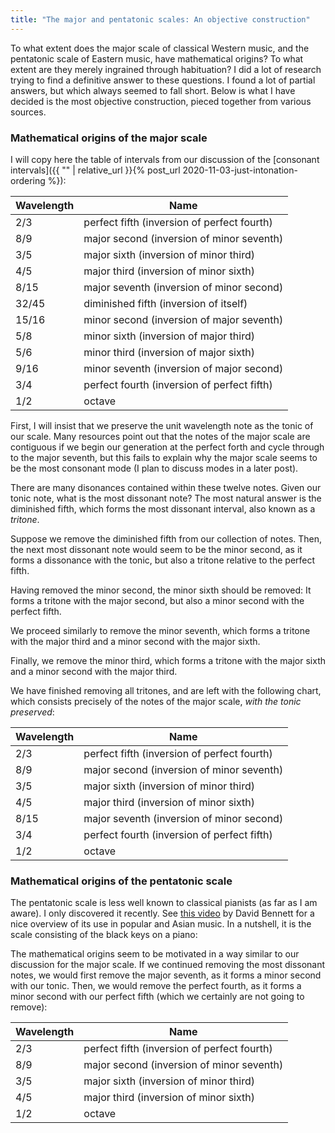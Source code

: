 ```yaml
---
title: "The major and pentatonic scales: An objective construction"
---
```


To what extent does the major scale of classical Western music, and the pentatonic scale of Eastern music, have mathematical origins? To what extent are they merely ingrained through habituation? I did a lot of research trying to find a definitive answer to these questions. I found a lot of partial answers, but which always seemed to fall short. Below is what I have decided is the most objective construction, pieced together from various sources.

### Mathematical origins of the major scale

I will copy here the table of intervals from our discussion of the [consonant intervals]({{ "" | relative_url }}{% post_url 2020-11-03-just-intonation-ordering %}):

| Wavelength | Name |
| ------------- | ------------- |
| 2/3 | perfect fifth (inversion of perfect fourth) |
| 8/9 | major second (inversion of minor seventh)  |
| 3/5 | major sixth (inversion of minor third) |
| 4/5 | major third (inversion of minor sixth) |
| 8/15 | major seventh (inversion of minor second) |
| 32/45 | diminished fifth (inversion of itself) |
| 15/16 | minor second (inversion of major seventh) |
| 5/8 | minor sixth (inversion of major third) |
| 5/6 | minor third (inversion of major sixth) |
| 9/16 | minor seventh (inversion of major second) |
| 3/4 | perfect fourth (inversion of perfect fifth) |
| 1/2 | octave |

First, I will insist that we preserve the unit wavelength note as the tonic of our scale. Many resources point out that the notes of the major scale are contiguous if we begin our generation at the perfect forth and cycle through to the major seventh, but this fails to explain why the major scale seems to be the most consonant mode (I plan to discuss modes in a later post).

There are many disonances contained within these twelve notes. Given our tonic note, what is the most dissonant note? The most natural answer is the diminished fifth, which forms the most dissonant interval, also known as a _tritone_.

Suppose we remove the diminished fifth from our collection of notes. Then, the next most dissonant note would seem to be the minor second, as it forms a dissonance with the tonic, but also a tritone relative to the perfect fifth.

Having removed the minor second, the minor sixth should be removed: It forms a tritone with the major second, but also a minor second with the perfect fifth.

We proceed similarly to remove the minor seventh, which forms a tritone with the major third and a minor second with the major sixth.

Finally, we remove the minor third, which forms a tritone with the major sixth and a minor second with the major third. 

We have finished removing all tritones, and are left with the following chart, which consists precisely of the notes of the major scale, _with the tonic preserved_:

| Wavelength | Name |
| ------------- | ------------- |
| 2/3 | perfect fifth (inversion of perfect fourth) |
| 8/9 | major second (inversion of minor seventh)  |
| 3/5 | major sixth (inversion of minor third) |
| 4/5 | major third (inversion of minor sixth) |
| 8/15 | major seventh (inversion of minor second) |
| 3/4 | perfect fourth (inversion of perfect fifth) |
| 1/2 | octave |

### Mathematical origins of the pentatonic scale

The pentatonic scale is less well known to classical pianists (as far as I am aware). I only discovered it recently. See [this video](https://www.youtube.com/watch?v=MGpUscFY9RA) by David Bennett for a nice overview of its use in popular and Asian music. In a nutshell, it is the scale consisting of the black keys on a piano:

<div id="scale"></div>
<script>
makeInteractive("scale", `
X:1
K:C
L: 1/4
Q:1/4=60
^F^G^A^C'^D'
`);
</script>

The mathematical origins seem to be motivated in a way similar to our discussion for the major scale. If we continued removing the most dissonant notes, we would first remove the major seventh, as it forms a minor second with our tonic. Then, we would remove the perfect fourth, as it forms a minor second with our perfect fifth (which we certainly are not going to remove):

| Wavelength | Name |
| ------------- | ------------- |
| 2/3 | perfect fifth (inversion of perfect fourth) |
| 8/9 | major second (inversion of minor seventh)  |
| 3/5 | major sixth (inversion of minor third) |
| 4/5 | major third (inversion of minor sixth) |
| 1/2 | octave |
